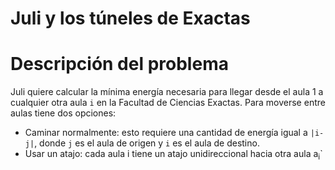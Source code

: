# Juli y los túneles de Exactas

# Descripción del problema

Juli quiere calcular la mínima energía necesaria para llegar desde el aula 1 a cualquier otra aula `i` en la Facultad de Ciencias Exactas. Para moverse entre aulas tiene dos opciones: 
- Caminar normalmente: esto requiere una cantidad de energía igual a `|i-j|`, donde `j` es el aula de origen y `i` es el aula de destino.
- Usar un atajo: cada aula i tiene un atajo unidireccional hacia otra aula a<sub>i</sub>`
